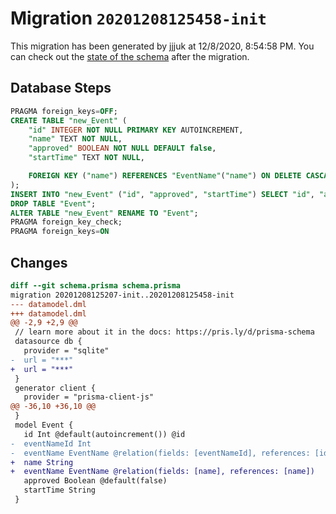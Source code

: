 # Migration `20201208125458-init`

This migration has been generated by jjjuk at 12/8/2020, 8:54:58 PM.
You can check out the [state of the schema](./schema.prisma) after the migration.

## Database Steps

```sql
PRAGMA foreign_keys=OFF;
CREATE TABLE "new_Event" (
    "id" INTEGER NOT NULL PRIMARY KEY AUTOINCREMENT,
    "name" TEXT NOT NULL,
    "approved" BOOLEAN NOT NULL DEFAULT false,
    "startTime" TEXT NOT NULL,

    FOREIGN KEY ("name") REFERENCES "EventName"("name") ON DELETE CASCADE ON UPDATE CASCADE
);
INSERT INTO "new_Event" ("id", "approved", "startTime") SELECT "id", "approved", "startTime" FROM "Event";
DROP TABLE "Event";
ALTER TABLE "new_Event" RENAME TO "Event";
PRAGMA foreign_key_check;
PRAGMA foreign_keys=ON
```

## Changes

```diff
diff --git schema.prisma schema.prisma
migration 20201208125207-init..20201208125458-init
--- datamodel.dml
+++ datamodel.dml
@@ -2,9 +2,9 @@
 // learn more about it in the docs: https://pris.ly/d/prisma-schema
 datasource db {
   provider = "sqlite"
-  url = "***"
+  url = "***"
 }
 generator client {
   provider = "prisma-client-js"
@@ -36,10 +36,10 @@
 }
 model Event {
   id Int @default(autoincrement()) @id
-  eventNameId Int
-  eventName EventName @relation(fields: [eventNameId], references: [id])
+  name String
+  eventName EventName @relation(fields: [name], references: [name])
   approved Boolean @default(false)
   startTime String
 }
```


